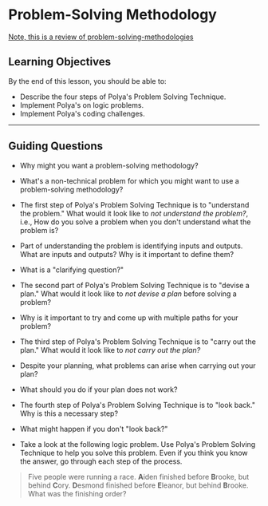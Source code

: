 # Problem-Solving Methodology

[Note, this is a review of problem-solving-methodologies](https://github.com/joinpursuit/8-0-technical-curriculum/blob/main/01-fundamentals/problem-solving-methodologies/lesson-notes/readme.md)

## Learning Objectives

By the end of this lesson, you should be able to:

- Describe the four steps of Polya's Problem Solving Technique.
- Implement Polya's on logic problems.
- Implement Polya's coding challenges.

---

## Guiding Questions

- Why might you want a problem-solving methodology?

- What's a non-technical problem for which you might want to use a problem-solving methodology?

- The first step of Polya's Problem Solving Technique is to "understand the problem." What would it look like to _not understand the problem?_, i.e., How do you solve a problem when you don't understand what the problem is?

- Part of understanding the problem is identifying inputs and outputs. What are inputs and outputs? Why is it important to define them?

- What is a "clarifying question?"

- The second part of Polya's Problem Solving Technique is to "devise a plan." What would it look like to _not devise a plan_ before solving a problem?

- Why is it important to try and come up with multiple paths for your problem?

- The third step of Polya's Problem Solving Technique is to "carry out the plan." What would it look like to _not carry out the plan?_

- Despite your planning, what problems can arise when carrying out your plan?

- What should you do if your plan does not work?

- The fourth step of Polya's Problem Solving Technique is to "look back." Why is this a necessary step?

- What might happen if you don't "look back?"

- Take a look at the following logic problem. Use Polya's Problem Solving Technique to help you solve this problem. Even if you think you know the answer, go through each step of the process.

> Five people were running a race. **A**iden finished before **B**rooke, but behind **C**ory. **D**esmond finished before **E**leanor, but behind **B**rooke. What was the finishing order?


